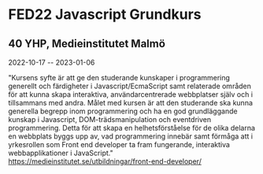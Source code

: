 # FED22 Javascript Grundkurs

## 40 YHP, Medieinstitutet Malmö
2022-10-17 -- 2023-01-06

"Kursens syfte är att ge den studerande kunskaper i programmering generellt och färdigheter i Javascript/EcmaScript samt relaterade områden för att kunna skapa interaktiva, användarcentrerade webbplatser själv och i tillsammans med andra. Målet med kursen är att den studerande ska kunna generella begrepp inom programmering och ha en god grundläggande kunskap i Javascript, DOM-trädsmanipulation och eventdriven programmering. Detta för att skapa en helhetsförståelse för de olika delarna en webbplats byggs upp av, vad programmering innebär samt förmåga att i yrkesrollen som Front end developer ta fram fungerande, interaktiva webbapplikationer i JavaScript."
https://medieinstitutet.se/utbildningar/front-end-developer/
